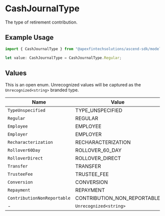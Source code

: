 # CashJournalType

The type of retirement contribution.

## Example Usage

```typescript
import { CashJournalType } from "@apexfintechsolutions/ascend-sdk/models/components";

let value: CashJournalType = CashJournalType.Regular;
```

## Values

This is an open enum. Unrecognized values will be captured as the `Unrecognized<string>` branded type.

| Name                        | Value                       |
| --------------------------- | --------------------------- |
| `TypeUnspecified`           | TYPE_UNSPECIFIED            |
| `Regular`                   | REGULAR                     |
| `Employee`                  | EMPLOYEE                    |
| `Employer`                  | EMPLOYER                    |
| `Recharacterization`        | RECHARACTERIZATION          |
| `Rollover60Day`             | ROLLOVER_60_DAY             |
| `RolloverDirect`            | ROLLOVER_DIRECT             |
| `Transfer`                  | TRANSFER                    |
| `TrusteeFee`                | TRUSTEE_FEE                 |
| `Conversion`                | CONVERSION                  |
| `Repayment`                 | REPAYMENT                   |
| `ContributionNonReportable` | CONTRIBUTION_NON_REPORTABLE |
| -                           | `Unrecognized<string>`      |